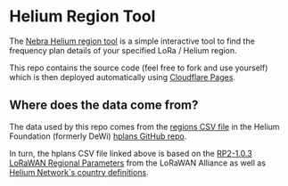 # Helium Region Tool

The [Nebra Helium region tool](https://region.nebra.com) is a simple interactive tool to find the frequency plan details of your specified LoRa / Helium region.

This repo contains the source code (feel free to fork and use yourself) which is then deployed automatically using [Cloudflare Pages](https://pages.cloudflare.com/).

## Where does the data come from?

The data used by this repo comes from the [regions CSV file](https://github.com/dewi-alliance/hplans/blob/main/regions.csv) in the Helium Foundation (formerly DeWi) [hplans GitHub repo](https://github.com/dewi-alliance/hplans). 

In turn, the hplans CSV file linked above is based on the [RP2-1.0.3 LoRaWAN Regional Parameters](https://lora-alliance.org/resource_hub/rp2-1-0-3-lorawan-regional-parameters/) from the LoRaWAN Alliance as well as [Helium Network`s country definitions](https://github.com/helium/miner/blob/master/priv/countries_reg_domains.csv). 
